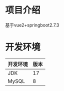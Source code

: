 # 项目介绍

基于vue2+springboot2.7.3

# 开发环境

| 开发环境 | 版本 |
| -------- | ---- |
| JDK      | 17   |
| MySQL    | 8    |
